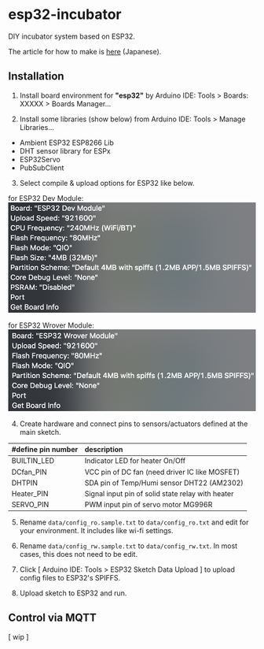 # esp32-incubator

DIY incubator system based on ESP32.

The article for how to make is [here]() (Japanese).

## Installation

1. Install board environment for **"esp32"** by Arduino IDE: Tools > Boards: XXXXX > Boards Manager...

2. Install some libraries (show below) from Arduino IDE: Tools > Manage Libraries...  
  - Ambient ESP32 ESP8266 Lib
  - DHT sensor library for ESPx
  - ESP32Servo
  - PubSubClient

3. Select compile & upload options for ESP32 like below.

  for ESP32 Dev Module:
  ![esp32dev](resources/dev-conf.png)
  
  for ESP32 Wrover Module:
  ![esp32wrover](resources/wrover-conf.png)
  
4. Create hardware and connect pins to sensors/actuators defined at the main sketch.

  | #define pin number | description |
  |:--|:--|
  | BUILTIN_LED | Indicator LED for heater On/Off |
  | DCfan_PIN | VCC pin of DC fan (need driver IC like MOSFET) |
  | DHTPIN | SDA pin of Temp/Humi sensor DHT22 (AM2302) |
  | Heater_PIN | Signal input pin of solid state relay with heater |
  | SERVO_PIN | PWM input pin of servo motor MG996R |

5. Rename `data/config_ro.sample.txt` to `data/config_ro.txt` and edit for your environment. It includes like wi-fi settings.

6. Rename `data/config_rw.sample.txt` to `data/config_rw.txt`. In most cases, this does not need to be edit.

7. Click [ Arduino IDE: Tools > ESP32 Sketch Data Upload ] to upload config files to ESP32's SPIFFS.

8. Upload sketch to ESP32 and run.

## Control via MQTT

[ wip ]

